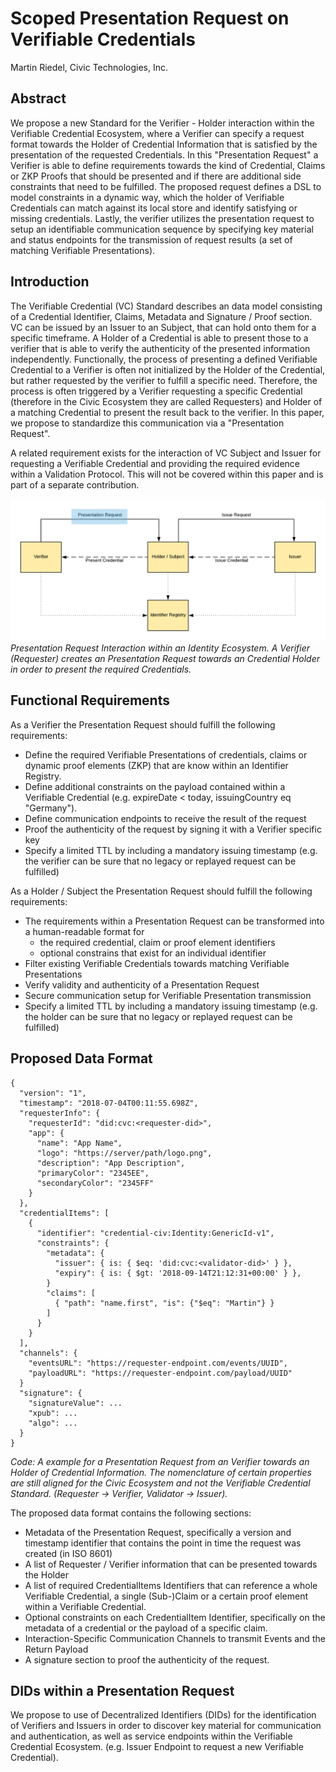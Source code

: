 # Scoped Presentation Request on Verifiable Credentials
Martin Riedel, Civic Technologies, Inc.

## Abstract
We propose a new Standard for the Verifier - Holder interaction within the Verifiable Credential Ecosystem, where a Verifier can specify a request format towards the Holder of Credential Information that is satisfied by the presentation of the requested Credentials. In this "Presentation Request" a Verifier is able to define requirements towards the kind of Credential, Claims or ZKP Proofs that should be presented and if there are additional side constraints that need to be fulfilled. The proposed request defines a DSL to model constraints in a dynamic way, which the holder of Verifiable Credentials can match against its local store and identify satisfying or missing credentials. Lastly, the verifier utilizes the presentation request to setup an identifiable communication sequence by specifying key material and status endpoints for the transmission of request results (a set of matching Verifiable Presentations).

## Introduction
The Verifiable Credential (VC) Standard describes an data model consisting of a Credential Identifier, Claims, Metadata and Signature / Proof section. VC can be issued by an Issuer to an Subject, that can hold onto them for a specific timeframe. A Holder of a Credential is able to present those to a verifier that is able to verify the authenticity of the presented information independently. Functionally, the process of presenting a defined Verifiable Credential to a Verifier is often not initialized by the Holder of the Credential, but rather requested by the verifier to fulfill a specific need. Therefore, the process is often triggered by a Verifier requesting a specific Credential (therefore in the Civic Ecosystem they are called Requesters) and Holder of a matching Credential to present the result back to the verifier. In this paper, we propose to standardize this communication via a "Presentation Request".

A related requirement exists for the interaction of VC Subject and Issuer for requesting a Verifiable Credential and providing the required evidence within a Validation Protocol. This will not be covered within this paper and is part of a separate contribution.


![Alt text](PresReq_Ecosystem.png)
*Presentation Request Interaction within an Identity Ecosystem. A Verifier (Requester) creates an Presentation Request towards an Credential Holder in order to present the required Credentials.*



## Functional Requirements
As a Verifier the Presentation Request should fulfill the following requirements:
- Define the required Verifiable Presentations of credentials, claims or dynamic proof elements (ZKP) that are know within an Identifier Registry.
- Define additional constraints on the payload contained within a Verifiable Credential (e.g. expireDate < today, issuingCountry eq "Germany").
- Define communication endpoints to receive the result of the request
- Proof the authenticity of the request by signing it with a Verifier specific key
- Specify a limited TTL by including a mandatory issuing timestamp (e.g. the verifier can be sure that no legacy or replayed request can be fulfilled)

As a Holder / Subject the Presentation Request should fulfill the following requirements:

- The requirements within a Presentation Request can be transformed into a human-readable format for
  - the required credential, claim or proof element identifiers
  - optional constrains that exist for an individual identifier
- Filter existing Verifiable Credentials towards matching Verifiable Presentations
- Verify validity and authenticity of a Presentation Request
- Secure communication setup for Verifiable Presentation transmission
- Specify a limited TTL by including a mandatory issuing timestamp (e.g. the holder can be sure that no legacy or replayed request can be fulfilled)

## Proposed Data Format

```
{
  "version": "1",
  "timestamp": "2018-07-04T00:11:55.698Z",
  "requesterInfo": {
    "requesterId": "did:cvc:<requester-did>",
    "app": {
      "name": "App Name",
      "logo": "https://server/path/logo.png",
      "description": "App Description",
      "primaryColor": "2345EE",
      "secondaryColor": "2345FF"
    }
  },
  "credentialItems": [
    {
      "identifier": "credential-civ:Identity:GenericId-v1",
      "constraints": {
        "metadata": {
          "issuer": { is: { $eq: 'did:cvc:<validator-did>' } },
          "expiry": { is: { $gt: '2018-09-14T21:12:31+00:00' } },	
        }
        "claims": [
          { "path": "name.first", "is": {"$eq": "Martin"} }
        ]
      }
    }
  ],
  "channels": {
    "eventsURL": "https://requester-endpoint.com/events/UUID",
    "payloadURL": "https://requester-endpoint.com/payload/UUID"
  }
  "signature": {
    "signatureValue": ...
    "xpub": ...
    "algo": ...
  }
}
```
*Code: A example for a Presentation Request from an Verifier towards an Holder of Credential Information. The nomenclature of certain properties are still aligned for the Civic Ecosystem and not the Verifiable Credential Standard. (Requester → Verifier, Validator → Issuer).*

The proposed data format contains the following sections:

- Metadata of the Presentation Request, specifically a version and timestamp identifier that contains the point in time the request was created (in ISO 8601)
- A list of Requester / Verifier information that can be presented towards the Holder
- A list of required CredentialItems Identifiers that can reference a whole Verifiable Credential, a single (Sub-)Claim or a certain proof element within a Verifiable Credential.
- Optional constraints on each CredentialItem Identifier, specifically on the metadata of a credential or the payload of a specific claim.
- Interaction-Specific Communication Channels to transmit Events and the Return Payload
- A signature section to proof the authenticity of the request.

## DIDs within a Presentation Request
We propose to use of Decentralized Identifiers (DIDs) for the identification of Verifiers and Issuers in order to discover key material for communication and authentication, as well as service endpoints within the Verifiable Credential Ecosystem. (e.g. Issuer Endpoint to request a new Verifiable Credential).

